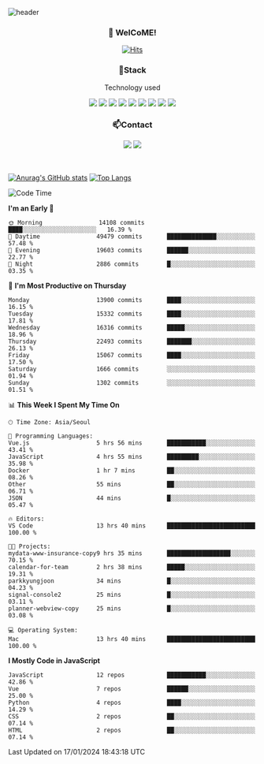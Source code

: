 ![header](https://capsule-render.vercel.app/api?type=waving&color=gradient&height=200&text=Kyungjoon&fontAlign=70&fontAlignY=40&animation=twinkling)

<h3 align="center">👋 WelCoME!</h3>

<div align=center>
  
[![Hits](https://hits.seeyoufarm.com/api/count/incr/badge.svg?url=https%3A%2F%2Fgithub.com%2Fuvula6921&count_bg=%2322BAC9&title_bg=%23827F7F&icon=iconify.svg&icon_color=%2325A27F&title=visits&edge_flat=false)](https://hits.seeyoufarm.com)
  
</div>
<h3 align="center">📌Stack</h3>
<p align="center">Technology used</p>
<div align="center"><img src="https://img.shields.io/badge/HTML5-E34F26?style=flat-square&logo=HTML5&logoColor=white"></img> <img src="https://img.shields.io/badge/CSS3-0A84FF?style=flat-square&logo=CSS3&logoColor=white"></img> <img src="https://img.shields.io/badge/JavaScript-FFCD11?style=flat-square&logo=JavaScript&logoColor=white"></img> <img src="https://img.shields.io/badge/React-00BCF6?style=flat-square&logo=React&logoColor=white"></img> <img src="https://img.shields.io/badge/jQuery-3655FF?style=flat-square&logo=jQuery&logoColor=white"></img> <img src="https://img.shields.io/badge/Ruby-E0115F?style=flat-square&logo=Ruby&logoColor=white"></img> <img src="https://img.shields.io/badge/Python-4B8BBE?style=flat-square&logo=Python&logoColor=white"></img> <img src="https://img.shields.io/badge/Vue-4FC08D?style=flat-square&logo=Vue.js&logoColor=white"></img> <img src="https://img.shields.io/badge/Nuxt-00DC82?style=flat-square&logo=Nuxt.js&logoColor=white"></img></div>

<h3 align="center">📫Contact</h3>
<div align="center"><a href="https://velog.io/@uvula6921/"><img src="https://img.shields.io/badge/Blog-20c997?style=flat-square&logo=V&logoColor=white"/></a> <a href="pkj6921@gmail.com"><img src="https://img.shields.io/badge/Gmail-EA4335?style=flat-square&logo=Gmail&logoColor=white"/></a></div>
<br>
<br>

[![Anurag's GitHub stats](https://github-readme-stats.vercel.app/api?username=uvula6921&hide=stars,issues&show_icons=true&count_private=true&theme=tokyonight)](https://github.com/anuraghazra/github-readme-stats)
[![Top Langs](https://github-readme-stats.vercel.app/api/top-langs/?username=uvula6921&hide=css,jupyter%20notebook,html&exclude_repo=uvula6921,uvula6921.github.io&layout=compact&langs_count=8)](https://github.com/anuraghazra/github-readme-stats)

<!--START_SECTION:waka-->
![Code Time](http://img.shields.io/badge/Code%20Time-2%2C019%20hrs%2051%20mins-blue)

**I'm an Early 🐤** 

```text
🌞 Morning                14108 commits       ████░░░░░░░░░░░░░░░░░░░░░   16.39 % 
🌆 Daytime                49479 commits       ██████████████░░░░░░░░░░░   57.48 % 
🌃 Evening                19603 commits       ██████░░░░░░░░░░░░░░░░░░░   22.77 % 
🌙 Night                  2886 commits        █░░░░░░░░░░░░░░░░░░░░░░░░   03.35 % 
```
📅 **I'm Most Productive on Thursday** 

```text
Monday                   13900 commits       ████░░░░░░░░░░░░░░░░░░░░░   16.15 % 
Tuesday                  15332 commits       ████░░░░░░░░░░░░░░░░░░░░░   17.81 % 
Wednesday                16316 commits       █████░░░░░░░░░░░░░░░░░░░░   18.96 % 
Thursday                 22493 commits       ███████░░░░░░░░░░░░░░░░░░   26.13 % 
Friday                   15067 commits       ████░░░░░░░░░░░░░░░░░░░░░   17.50 % 
Saturday                 1666 commits        ░░░░░░░░░░░░░░░░░░░░░░░░░   01.94 % 
Sunday                   1302 commits        ░░░░░░░░░░░░░░░░░░░░░░░░░   01.51 % 
```


📊 **This Week I Spent My Time On** 

```text
🕑︎ Time Zone: Asia/Seoul

💬 Programming Languages: 
Vue.js                   5 hrs 56 mins       ███████████░░░░░░░░░░░░░░   43.41 % 
JavaScript               4 hrs 55 mins       █████████░░░░░░░░░░░░░░░░   35.98 % 
Docker                   1 hr 7 mins         ██░░░░░░░░░░░░░░░░░░░░░░░   08.26 % 
Other                    55 mins             ██░░░░░░░░░░░░░░░░░░░░░░░   06.71 % 
JSON                     44 mins             █░░░░░░░░░░░░░░░░░░░░░░░░   05.47 % 

🔥 Editors: 
VS Code                  13 hrs 40 mins      █████████████████████████   100.00 % 

🐱‍💻 Projects: 
mydata-www-insurance-copy9 hrs 35 mins       ██████████████████░░░░░░░   70.15 % 
calendar-for-team        2 hrs 38 mins       █████░░░░░░░░░░░░░░░░░░░░   19.31 % 
parkkyungjoon            34 mins             █░░░░░░░░░░░░░░░░░░░░░░░░   04.23 % 
signal-console2          25 mins             █░░░░░░░░░░░░░░░░░░░░░░░░   03.11 % 
planner-webview-copy     25 mins             █░░░░░░░░░░░░░░░░░░░░░░░░   03.08 % 

💻 Operating System: 
Mac                      13 hrs 40 mins      █████████████████████████   100.00 % 
```

**I Mostly Code in JavaScript** 

```text
JavaScript               12 repos            ███████████░░░░░░░░░░░░░░   42.86 % 
Vue                      7 repos             ██████░░░░░░░░░░░░░░░░░░░   25.00 % 
Python                   4 repos             ████░░░░░░░░░░░░░░░░░░░░░   14.29 % 
CSS                      2 repos             ██░░░░░░░░░░░░░░░░░░░░░░░   07.14 % 
HTML                     2 repos             ██░░░░░░░░░░░░░░░░░░░░░░░   07.14 % 
```




 Last Updated on 17/01/2024 18:43:18 UTC
<!--END_SECTION:waka-->
